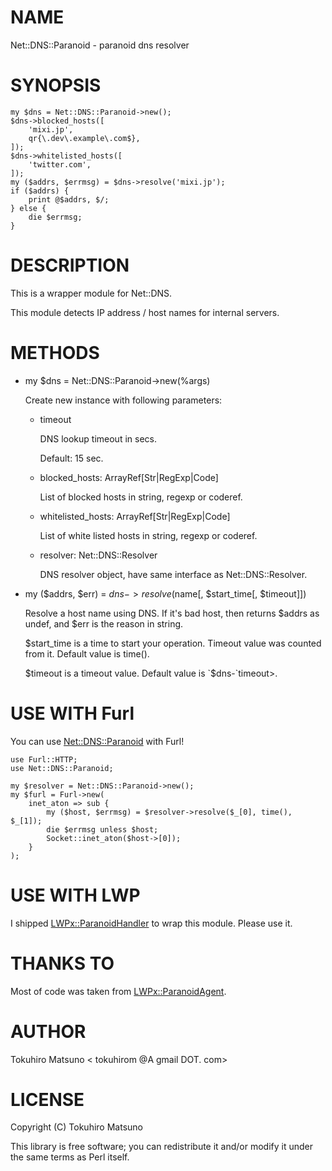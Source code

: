# NAME

Net::DNS::Paranoid - paranoid dns resolver

# SYNOPSIS

    my $dns = Net::DNS::Paranoid->new();
    $dns->blocked_hosts([
        'mixi.jp',
        qr{\.dev\.example\.com$},
    ]);
    $dns->whitelisted_hosts([
        'twitter.com',
    ]);
    my ($addrs, $errmsg) = $dns->resolve('mixi.jp');
    if ($addrs) {
        print @$addrs, $/;
    } else {
        die $errmsg;
    }

# DESCRIPTION

This is a wrapper module for Net::DNS.

This module detects IP address / host names for internal servers.

# METHODS

- my $dns = Net::DNS::Paranoid->new(%args)

    Create new instance with following parameters:

    - timeout

        DNS lookup timeout in secs.

        Default: 15 sec.

    - blocked\_hosts: ArrayRef\[Str|RegExp|Code\]

        List of blocked hosts in string, regexp or coderef.

    - whitelisted\_hosts: ArrayRef\[Str|RegExp|Code\]

        List of white listed hosts in string, regexp or coderef.

    - resolver: Net::DNS::Resolver

        DNS resolver object, have same interface as Net::DNS::Resolver.

- my ($addrs, $err) = $dns->resolve($name\[, $start\_time\[, $timeout\]\])

    Resolve a host name using DNS. If it's bad host, then returns $addrs as undef, and $err is the reason in string.

    $start\_time is a time to start your operation. Timeout value was counted from it.
    Default value is time().

    $timeout is a timeout value. Default value is `$dns-`timeout>.

# USE WITH Furl

You can use [Net::DNS::Paranoid](https://metacpan.org/pod/Net::DNS::Paranoid) with Furl!

    use Furl::HTTP;
    use Net::DNS::Paranoid;

    my $resolver = Net::DNS::Paranoid->new();
    my $furl = Furl->new(
        inet_aton => sub {
            my ($host, $errmsg) = $resolver->resolve($_[0], time(), $_[1]);
            die $errmsg unless $host;
            Socket::inet_aton($host->[0]);
        }
    );

# USE WITH LWP

I shipped [LWPx::ParanoidHandler](https://metacpan.org/pod/LWPx::ParanoidHandler) to wrap this module.
Please use it.

# THANKS TO

Most of code was taken from [LWPx::ParanoidAgent](https://metacpan.org/pod/LWPx::ParanoidAgent).

# AUTHOR

Tokuhiro Matsuno < tokuhirom @A gmail DOT. com>

# LICENSE

Copyright (C) Tokuhiro Matsuno

This library is free software; you can redistribute it and/or modify
it under the same terms as Perl itself.
